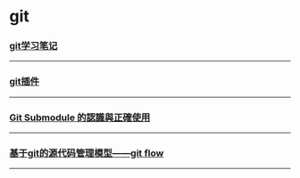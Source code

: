git
===

### [git学习笔记](note)

---

### [git插件](plugin)

---

### [Git Submodule 的認識與正確使用](submod)

---

### [基于git的源代码管理模型——git flow](gitflow)

---
